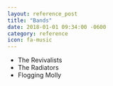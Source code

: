 ```yaml
---
layout: reference_post
title: "Bands"
date: 2018-01-01 09:34:00 -0600
category: reference
icon: fa-music
---
```


* The Revivalists
* The Radiators
* Flogging Molly
